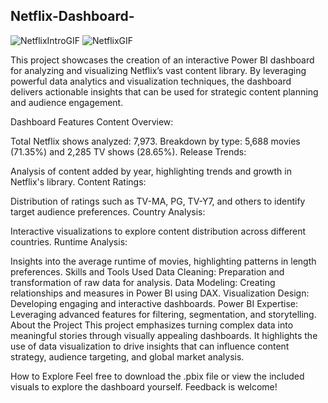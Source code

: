 ## Netflix-Dashboard-
![NetflixIntroGIF](https://github.com/user-attachments/assets/96b25186-d19f-41c3-9e96-03995a67880e) ![NetflixGIF](https://github.com/user-attachments/assets/a9820d6b-c95c-41bb-aa2d-b15d73c97a31)

This project showcases the creation of an interactive Power BI dashboard for analyzing and visualizing Netflix’s vast content library. By leveraging powerful data analytics and visualization techniques, the dashboard delivers actionable insights that can be used for strategic content planning and audience engagement.

Dashboard Features
Content Overview:

Total Netflix shows analyzed: 7,973.
Breakdown by type: 5,688 movies (71.35%) and 2,285 TV shows (28.65%).
Release Trends:

Analysis of content added by year, highlighting trends and growth in Netflix's library.
Content Ratings:

Distribution of ratings such as TV-MA, PG, TV-Y7, and others to identify target audience preferences.
Country Analysis:

Interactive visualizations to explore content distribution across different countries.
Runtime Analysis:

Insights into the average runtime of movies, highlighting patterns in length preferences.
Skills and Tools Used
Data Cleaning: Preparation and transformation of raw data for analysis.
Data Modeling: Creating relationships and measures in Power BI using DAX.
Visualization Design: Developing engaging and interactive dashboards.
Power BI Expertise: Leveraging advanced features for filtering, segmentation, and storytelling.
About the Project
This project emphasizes turning complex data into meaningful stories through visually appealing dashboards. It highlights the use of data visualization to drive insights that can influence content strategy, audience targeting, and global market analysis.

How to Explore
Feel free to download the .pbix file or view the included visuals to explore the dashboard yourself. Feedback is welcome!

